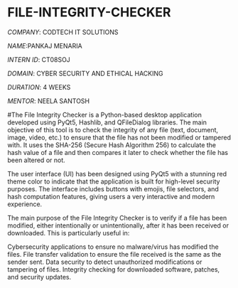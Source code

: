# FILE-INTEGRITY-CHECKER

*COMPANY*: CODTECH IT SOLUTIONS

*NAME*:PANKAJ MENARIA

*INTERN ID*: CT08SOJ

*DOMAIN*: CYBER SECURITY AND ETHICAL HACKING

*DURATION*: 4 WEEKS

*MENTOR*: NEELA SANTOSH

#The File Integrity Checker is a Python-based desktop application developed using PyQt5, Hashlib, and QFileDialog libraries. The main objective of this tool is to check the integrity of any file (text, document, image, video, etc.) to ensure that the file has not been modified or tampered with. It uses the SHA-256 (Secure Hash Algorithm 256) to calculate the hash value of a file and then compares it later to check whether the file has been altered or not.

The user interface (UI) has been designed using PyQt5 with a stunning red theme color to indicate that the application is built for high-level security purposes. The interface includes buttons with emojis, file selectors, and hash computation features, giving users a very interactive and modern experience.

The main purpose of the File Integrity Checker is to verify if a file has been modified, either intentionally or unintentionally, after it has been received or downloaded. This is particularly useful in:

Cybersecurity applications to ensure no malware/virus has modified the files.
File transfer validation to ensure the file received is the same as the sender sent.
Data security to detect unauthorized modifications or tampering of files.
Integrity checking for downloaded software, patches, and security updates.


